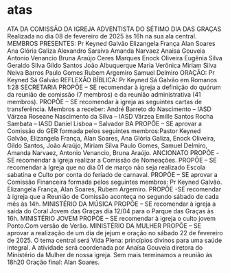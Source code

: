 # atas
ATA DA COMISSÃO DA IGREJA ADVENTISTA DO SÉTIMO DIA DAS GRAÇAS
Realizada no dia 08 de fevereiro de 2025 às 16h na sua ala central.
MEMBROS PRESENTES:
Pr Keyned Galvão
Elizangela França
Alan Soares
Ana Glória Galiza
Alexandro Saraiva
Amanda Narvaez
Anaisa Gouveia
Antonio Venancio
Bruna Araújo
Ceres Marques
Enock Oliveira
Eugênia Silva
Geraldo Silva
Gildo Santos
João Albuquerque
Maria Verônica
Miriam Silva
Neiva Barros
Paulo Gomes
Rubem Argemiro
Samuel Delmiro
ORAÇÃO: Pr Keyned Sá Galvão
REFLEXÃO BÍBLICA: Pr Keyned Sá Galvão em Romanos 1:28
SECRETARIA
PROPÕE – SE recomendar à igreja a definição do quórum da reunião de comissão (7 membros)
e da reunião administrativa (41 membros).
PROPÕE – SE recomendar à igreja as seguintes cartas de transferência.
Membros a receber:
André Barreto do Nascimento – IASD Várzea
Roseane Nascimento da Silva – IASD Várzea
Emille Santos Rocha Sambata – IASD Daniel Lisboa – Salvador BA
PROPÕE – SE aprovar a Comissão do GER formada pelos seguintes membros:Pastor Keyned Galvão, Elizangela França, Alan Soares, Ana Glória Galiza, Enock Oliveira, Gildo
Santos, João Araújo, Miriam Silva Paulo Gomes, Samuel Delmiro, Amanda Narvaez, Antonio
Venancio, Bruna Araújo.
ANCIONATO
PROPÕE -SE recomendar à igreja realizar a Comissão de Nomeações.
PROPÕE – SE recomendar à Igreja que no dia 01 de março não seja realizado Escola sabatina e
Culto por conta do feriado de carnaval.
PROPÕE – SE aprovar a Comissão Financeira formada pelos seguintes membros: Pr Keyned
Galvão. Elizangela França, Alan Soares, Rubem Argemiro.
PROPÕE -SE recomendar à igreja que a Reunião de Comissão aconteça no segundo sábado de
cada mês às 14h.
MINISTÉRIO DA MÚSICA
PROPÕE – SE recomendar à igreja a saída do Coral Jovem das Graças dia 12/04 para o Parque
das Graças às 16h.
MINISTÉRIO JOVEM
PROPÕE – SE recomendar à igreja o culto jovem Ponto.Com versão de Verão.
MINISTÉRIO DA MULHER
PROPÕE – SE aprovar a realização de um dia de jejum e oração no sábado 22 de fevereiro de
2025. O tema central será Vida Plena: princípios divinos para uma saúde integral. A atividade
será coordenada por Anaísa Gouveia diretora do Ministério da Mulher de nossa igreja.
Sem mais terminamos a reunião às 18h20
Oração final: Alan Soares.
